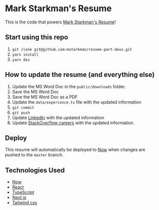 # Mark Starkman's Resume

This is the code that powers [Mark Starkman's Resume](http://resume.markstarkman.com)!

## Start using this repo

1. `git clone git@github.com:mstarkman/resume-part-deux.git`
2. `yarn install`
3. `yarn dev`

## How to update the resume (and everything else)

1. Update the MS Word Doc in the `public/downloads` folder.
2. Save the MS Word Doc
3. Save the MS Word Doc as a PDF
4. Update the `data/experience.ts` file with the updated information
5. `git commit`
6. `git push`
7. Update [LinkedIn](https://www.linkedin.com/in/mstarkman/) with the updated information
8. Update [StackOverflow careers](http://stackoverflow.com/users/story/336623?view=Timeline) with the updated information.

## Deploy

This resume will automatically be deployed to [Now](https://zeit.co/) when changes are pushed to the `master` branch.

## Technologies Used

* [Now](https://zeit.co/)
* [React](https://reactjs.org/)
* [TypeScript](https://www.typescriptlang.org/)
* [Next.js](https://nextjs.org/)
* [Tailwind css](https://tailwindcss.com/)
